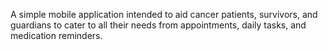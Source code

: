 A simple mobile application intended to aid cancer patients, survivors, and guardians to cater to all their needs from appointments, daily tasks, and medication reminders.
